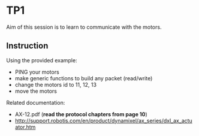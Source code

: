 # TP1

Aim of this session is to learn to communicate with the motors.

## Instruction

Using the provided example:
- PING your motors
- make generic functions to build any packet (read/write)
- change the motors id to 11, 12, 13
- move the motors

Related documentation:

- AX-12.pdf (**read the protocol chapters from page 10**)
- http://support.robotis.com/en/product/dynamixel/ax_series/dxl_ax_actuator.htm
